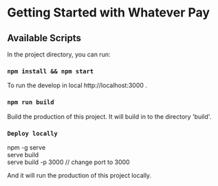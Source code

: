 # Getting Started with Whatever Pay

## Available Scripts

In the project directory, you can run:

### `npm install && npm start`

To run the develop in local http://localhost:3000 .

### `npm run build`

Build the production of this project.
It will build in to the directory 'build'.

### `Deploy locally`

npm -g serve <br/>
serve build <br/>
serve build -p 3000 // change port to 3000

And it will run the production of this project locally.
